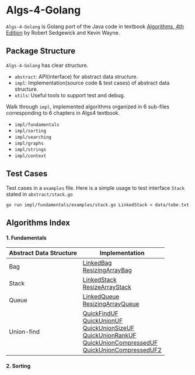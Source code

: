 # Algs-4-Golang

`Algs-4-Golang` is Golang port of the Java code in textbook [Algorithms, 4th Edition](https://algs4.cs.princeton.edu/home/)
by Robert Sedgewick and Kevin Wayne. 

## Package Structure
`Algs-4-Golang` has clear structure.
* `abstract`: API(interface) for abstract data structure.  
* `impl`: Implementation(source code & test cases) of abstract data structure. 
* `utils`: Useful tools to support test and debug.

Walk through `impl`, implemented algorithms organized in 6 sub-files corresponding to 6 chapters in Algs4 textbook.

* `impl/fundamentals`
* `impl/sorting`
* `impl/searching`
* `impl/graphs`
* `impl/strings`
* `impl/context`

## Test Cases
Test cases in a `examples` file. Here is a simple usage to test interface `Stack` stated in `abstract/stack.go`

```
go run impl/fundamentals/examples/stack.go LinkedStack < data/tobe.txt
```
## Algorithms Index

#### 1. Fundamentals

| Abstract Data Structure | Implementation                                               |
| ----------------------- | ------------------------------------------------------------ |
| Bag                     | [LinkedBag](https://github.com/yinyajun/Algs-4-Golang/blob/master/src/impl/fundamentals/linked_bag.go)<br />[ResizingArrayBag](https://github.com/yinyajun/Algs-4-Golang/blob/master/src/impl/fundamentals/resizing_array_bag.go) |
| Stack                   | [LinkedStack](https://github.com/yinyajun/Algs-4-Golang/blob/master/src/impl/fundamentals/linked_stack.go)<br />[ResizeArrayStack](https://github.com/yinyajun/Algs-4-Golang/blob/master/src/impl/fundamentals/resizing_array_stack.go) |
| Queue                   | [LinkedQueue](https://github.com/yinyajun/Algs-4-Golang/blob/master/src/impl/fundamentals/linked_queue.go)<br />[ResizingArrayQueue](https://github.com/yinyajun/Algs-4-Golang/blob/master/src/impl/fundamentals/resizing_array_queue.go)                  |
| Union-find              | [QuickFindUF](https://github.com/yinyajun/Algs-4-Golang/blob/master/src/impl/fundamentals/quick_find_uf.go)<br />[QuickUnionUF](https://github.com/yinyajun/Algs-4-Golang/blob/master/src/impl/fundamentals/quick_union_uf.go)<br />[QuickUnionSizeUF](https://github.com/yinyajun/Algs-4-Golang/blob/master/src/impl/fundamentals/quick_union_size_uf.go)<br />[QuickUnionRankUF](https://github.com/yinyajun/Algs-4-Golang/blob/master/src/impl/fundamentals/quick_union_rank_uf.go)<br />[QuickUnionCompressedUF](https://github.com/yinyajun/Algs-4-Golang/blob/master/src/impl/fundamentals/quick_union_compressed_uf.go)<br />[QuickUnionCompressedUF2](https://github.com/yinyajun/Algs-4-Golang/blob/master/src/impl/fundamentals/quick_union_compressed_uf2.go) |



#### 2. Sorting